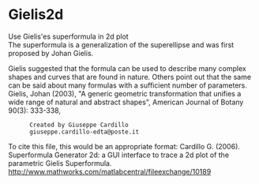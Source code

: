 # Gielis2d
Use Gielis'es superformula in 2d plot<br/>
The superformula is a generalization of the superellipse and was first
proposed by Johan Gielis.

Gielis suggested that the formula can be used to describe many complex
shapes and curves that are found in nature. Others point out that the
same can be said about many formulas with a sufficient number of
parameters.
Gielis, Johan (2003), "A generic geometric transformation that unifies a
wide range of natural and abstract shapes", American Journal of Botany 90(3): 333-338, 

          Created by Giuseppe Cardillo
          giuseppe.cardillo-edta@poste.it

To cite this file, this would be an appropriate format:
Cardillo G. (2006). Superformula Generator 2d: a GUI interface to trace a
2d plot of the parametric Gielis Superformula.
http://www.mathworks.com/matlabcentral/fileexchange/10189
